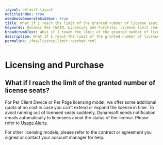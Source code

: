 ```yaml
---
layout: default-layout
noTitleIndex: true
needAutoGenerateSidebar: true
title: What if I reach the limit of the granted number of license seats?
keywords: Dynamic Web TWAIN, Licensing and Purchase, license limit reached
breadcrumbText: What if I reach the limit of the granted number of license seats?
description: What if I reach the limit of the granted number of license seats?
permalink: /faq/license-limit-reached.html
---
```


# Licensing and Purchase

## What if I reach the limit of the granted number of license seats?

For Per Client Device or Per Page licensing model, we offer some additional quota at no cost in case you can't extend or expand the license in time. To avoid running out of licensed seats suddenly, Dynamsoft sends notification emails automatically to licensees about the status of the license. Please refer to <a href="https://www.dynamsoft.com/license-server/docs/common/usagealerts.html" target="_blank">Usage Alerts</a>.

For other licensing models, please refer to the contract or agreement you signed or contact your account manager for help.
